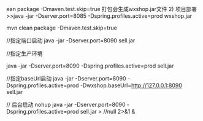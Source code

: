 ean package -Dmaven.test.skip=true
    打包会生成wxshop.jar文件
2) 项目部署
    >>java -jar -Dserver.port=8085 -Dspring.profiles.active=prod wxshop.jar

mvn clean package -Dmaven.test.skip=true

//指定端口启动 
java -jar -Dserver.port=8090 sell.jar

//指定生产环境 

java -jar -Dserver.port=8090 -Dspring.profiles.active=prod sell.jar

//指定baseUrl启动
java -jar -Dserver.port=8090 -Dspring.profiles.active=prod -Dwxshop.baseUrl=http://127.0.0.1:8090 sell.jar

// 后台启动
nohup java -jar -Dserver.port=8090 -Dspring.profiles.active=prod sell.jar > //null 2>&1 &
